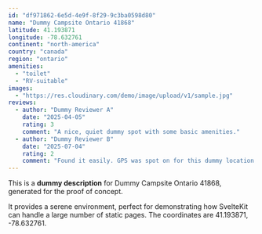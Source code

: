 ```yaml
---
id: "df971862-6e5d-4e9f-8f29-9c3ba0598d80"
name: "Dummy Campsite Ontario 41868"
latitude: 41.193871
longitude: -78.632761
continent: "north-america"
country: "canada"
region: "ontario"
amenities:
  - "toilet"
  - "RV-suitable"
images:
  - "https://res.cloudinary.com/demo/image/upload/v1/sample.jpg"
reviews:
  - author: "Dummy Reviewer A"
    date: "2025-04-05"
    rating: 3
    comment: "A nice, quiet dummy spot with some basic amenities."
  - author: "Dummy Reviewer B"
    date: "2025-07-04"
    rating: 2
    comment: "Found it easily. GPS was spot on for this dummy location."
---
```


This is a **dummy description** for Dummy Campsite Ontario 41868, generated for the proof of concept.

It provides a serene environment, perfect for demonstrating how SvelteKit can handle a large number of static pages. The coordinates are 41.193871, -78.632761.
